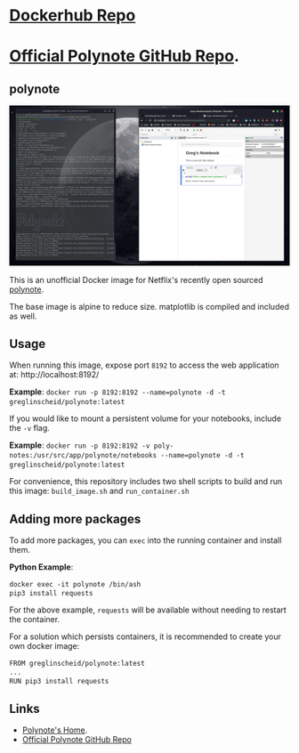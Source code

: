 # [Dockerhub Repo](https://hub.docker.com/r/greglinscheid/polynote)
# [Official Polynote GitHub Repo](https://github.com/polynote/polynote).

## polynote

![Running Polynote Container](/example.png?raw=true "Running Polynote Container")

This is an unofficial Docker image for Netflix's recently open sourced [polynote](https://polynote.org/).

The base image is alpine to reduce size. matplotlib is compiled and included as well.

## Usage

When running this image, expose port `8192` to access the web application at: http://localhost:8192/

**Example**: `docker run -p 8192:8192 --name=polynote -d -t greglinscheid/polynote:latest`

If you would like to mount a persistent volume for your notebooks, include the `-v` flag.

**Example**: `docker run -p 8192:8192 -v poly-notes:/usr/src/app/polynote/notebooks --name=polynote -d -t greglinscheid/polynote:latest`

For convenience, this repository includes two shell scripts to build and run this image: `build_image.sh` and `run_container.sh`

## Adding more packages

To add more packages, you can `exec` into the running container and install them.

**Python Example**: 

```
docker exec -it polynote /bin/ash
pip3 install requests
```

For the above example, `requests` will be available without needing to restart the container.

For a solution which persists containers, it is recommended to create your own docker image:

```
FROM greglinscheid/polynote:latest
...
RUN pip3 install requests
```

## Links
- [Polynote's Home](https://polynote.org/).
- [Official Polynote GitHub Repo](https://github.com/polynote/polynote)
